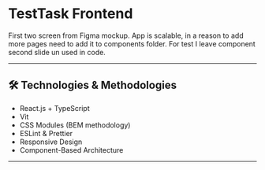 # TestTask Frontend 

First two screen from Figma mockup. App is scalable, in a reason to add more pages need to add it to components folder. For test I leave component second slide un used in code.

---

## 🛠 Technologies & Methodologies

- React.js + TypeScript  
- Vit  
- CSS Modules (BEM methodology)
- ESLint & Prettier
- Responsive Design
- Component-Based Architecture

---



